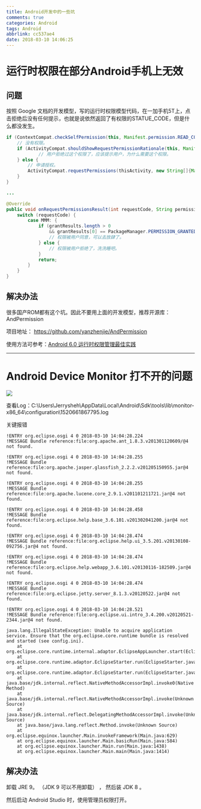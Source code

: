 ```yaml
---
title: Android开发中的一些坑
comments: true
categories: Android
tags: Android
abbrlink: cc537ae4
date: 2018-03-10 14:06:25
---
```


# 运行时权限在部分Android手机上无效

## 问题

按照 Google 文档的开发模型，写的运行时权限模型代码，在一加手机5T上，点击拒绝后没有任何提示，也就是说依然返回了有权限的STATUE_CODE，但是什么都没发生。

```java
if (ContextCompat.checkSelfPermission(this, Manifest.permission.READ_CONTACTS) != PackageManager.PERMISSION_GRANTED) {
    // 没有权限。
    if (ActivityCompat.shouldShowRequestPermissionRationale(this, Manifest.permission.READ_CONTACTS)) {
            // 用户拒绝过这个权限了，应该提示用户，为什么需要这个权限。
    } else {
        // 申请授权。
        ActivityCompat.requestPermissions(thisActivity, new String[]{Manifest.permission.READ_CONTACTS}, MMM);
    }
}

...

@Override
public void onRequestPermissionsResult(int requestCode, String permissions[], int[] grantResults) {
    switch (requestCode) {
        case MMM: {
            if (grantResults.length > 0
                && grantResults[0] == PackageManager.PERMISSION_GRANTED) {
                // 权限被用户同意，可以去放肆了。
            } else {
                // 权限被用户拒绝了，洗洗睡吧。
            }
            return;
        }
    }
}
```

## 解决办法

很多国产ROM都有这个坑。因此不要用上面的开发模型，推荐开源库：AndPermission

项目地址： https://github.com/yanzhenjie/AndPermission

使用方法可参考：[Android 6.0 运行时权限管理最佳实践](http://blog.csdn.net/yanzhenjie1003/article/details/52503533/)

---

# Android Device Monitor 打不开的问题

![](https://images2017.cnblogs.com/blog/1123188/201710/1123188-20171021145523693-750693630.png)


查看Log：C:\Users\Jerrysheh\AppData\Local\Android\Sdk\tools\lib\monitor-x86_64\configuration\1520661867795.log

关键报错

```
!ENTRY org.eclipse.osgi 4 0 2018-03-10 14:04:28.224
!MESSAGE Bundle reference:file:org.apache.ant_1.8.3.v201301120609/@4 not found.

!ENTRY org.eclipse.osgi 4 0 2018-03-10 14:04:28.255
!MESSAGE Bundle reference:file:org.apache.jasper.glassfish_2.2.2.v201205150955.jar@4 not found.

!ENTRY org.eclipse.osgi 4 0 2018-03-10 14:04:28.255
!MESSAGE Bundle reference:file:org.apache.lucene.core_2.9.1.v201101211721.jar@4 not found.

!ENTRY org.eclipse.osgi 4 0 2018-03-10 14:04:28.458
!MESSAGE Bundle reference:file:org.eclipse.help.base_3.6.101.v201302041200.jar@4 not found.

!ENTRY org.eclipse.osgi 4 0 2018-03-10 14:04:28.474
!MESSAGE Bundle reference:file:org.eclipse.help.ui_3.5.201.v20130108-092756.jar@4 not found.

!ENTRY org.eclipse.osgi 4 0 2018-03-10 14:04:28.474
!MESSAGE Bundle reference:file:org.eclipse.help.webapp_3.6.101.v20130116-182509.jar@4 not found.

!ENTRY org.eclipse.osgi 4 0 2018-03-10 14:04:28.474
!MESSAGE Bundle reference:file:org.eclipse.jetty.server_8.1.3.v20120522.jar@4 not found.

!ENTRY org.eclipse.osgi 4 0 2018-03-10 14:04:28.521
!MESSAGE Bundle reference:file:org.eclipse.ui.intro_3.4.200.v20120521-2344.jar@4 not found.

java.lang.IllegalStateException: Unable to acquire application service. Ensure that the org.eclipse.core.runtime bundle is resolved and started (see config.ini).
	at org.eclipse.core.runtime.internal.adaptor.EclipseAppLauncher.start(EclipseAppLauncher.java:74)
	at org.eclipse.core.runtime.adaptor.EclipseStarter.run(EclipseStarter.java:353)
	at org.eclipse.core.runtime.adaptor.EclipseStarter.run(EclipseStarter.java:180)
	at java.base/jdk.internal.reflect.NativeMethodAccessorImpl.invoke0(Native Method)
	at java.base/jdk.internal.reflect.NativeMethodAccessorImpl.invoke(Unknown Source)
	at java.base/jdk.internal.reflect.DelegatingMethodAccessorImpl.invoke(Unknown Source)
	at java.base/java.lang.reflect.Method.invoke(Unknown Source)
	at org.eclipse.equinox.launcher.Main.invokeFramework(Main.java:629)
	at org.eclipse.equinox.launcher.Main.basicRun(Main.java:584)
	at org.eclipse.equinox.launcher.Main.run(Main.java:1438)
	at org.eclipse.equinox.launcher.Main.main(Main.java:1414)
```

## 解决办法

卸载 JRE 9。 （JDK 9 可以不用卸载） ， 然后装 JDK 8 。

然后启动 Android Studio 时，使用管理员权限打开。

